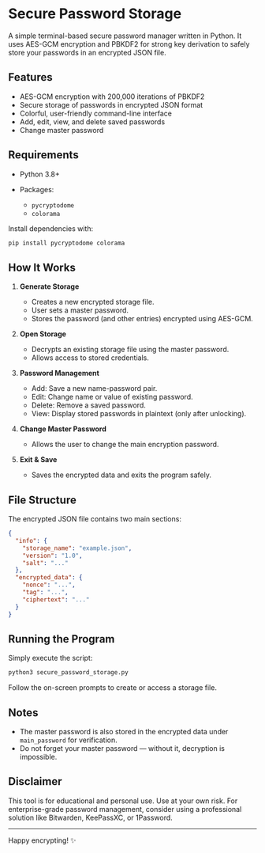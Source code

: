 # Secure Password Storage

A simple terminal-based secure password manager written in Python. It uses AES-GCM encryption and PBKDF2 for strong key derivation to safely store your passwords in an encrypted JSON file.

## Features

* AES-GCM encryption with 200,000 iterations of PBKDF2
* Secure storage of passwords in encrypted JSON format
* Colorful, user-friendly command-line interface
* Add, edit, view, and delete saved passwords
* Change master password

## Requirements

* Python 3.8+
* Packages:

  * `pycryptodome`
  * `colorama`

Install dependencies with:

```bash
pip install pycryptodome colorama
```

## How It Works

1. **Generate Storage**

   * Creates a new encrypted storage file.
   * User sets a master password.
   * Stores the password (and other entries) encrypted using AES-GCM.

2. **Open Storage**

   * Decrypts an existing storage file using the master password.
   * Allows access to stored credentials.

3. **Password Management**

   * Add: Save a new name-password pair.
   * Edit: Change name or value of existing password.
   * Delete: Remove a saved password.
   * View: Display stored passwords in plaintext (only after unlocking).

4. **Change Master Password**

   * Allows the user to change the main encryption password.

5. **Exit & Save**

   * Saves the encrypted data and exits the program safely.

## File Structure

The encrypted JSON file contains two main sections:

```json
{
  "info": {
    "storage_name": "example.json",
    "version": "1.0",
    "salt": "..."
  },
  "encrypted_data": {
    "nonce": "...",
    "tag": "...",
    "ciphertext": "..."
  }
}
```

## Running the Program

Simply execute the script:

```bash
python3 secure_password_storage.py
```

Follow the on-screen prompts to create or access a storage file.

## Notes

* The master password is also stored in the encrypted data under `main_password` for verification.
* Do not forget your master password — without it, decryption is impossible.

## Disclaimer

This tool is for educational and personal use. Use at your own risk. For enterprise-grade password management, consider using a professional solution like Bitwarden, KeePassXC, or 1Password.

---

Happy encrypting! ✨
